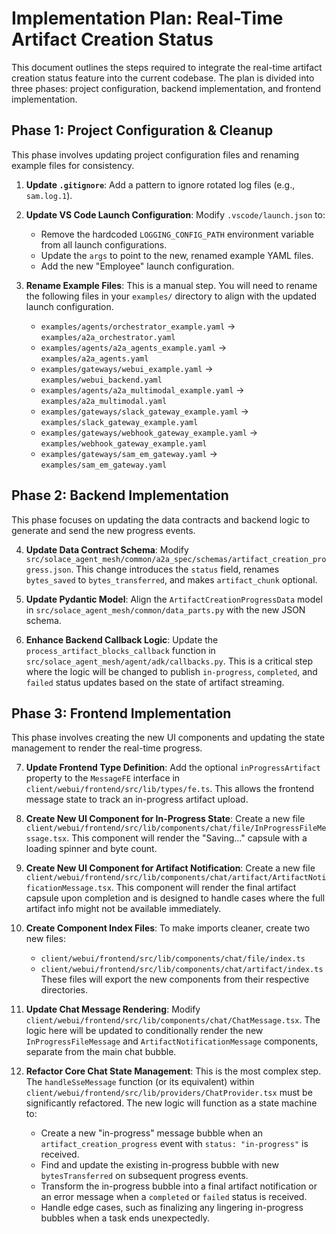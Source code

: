 # Implementation Plan: Real-Time Artifact Creation Status

This document outlines the steps required to integrate the real-time artifact creation status feature into the current codebase. The plan is divided into three phases: project configuration, backend implementation, and frontend implementation.

## Phase 1: Project Configuration & Cleanup

This phase involves updating project configuration files and renaming example files for consistency.

1.  **Update `.gitignore`**: Add a pattern to ignore rotated log files (e.g., `sam.log.1`).

2.  **Update VS Code Launch Configuration**: Modify `.vscode/launch.json` to:
    *   Remove the hardcoded `LOGGING_CONFIG_PATH` environment variable from all launch configurations.
    *   Update the `args` to point to the new, renamed example YAML files.
    *   Add the new "Employee" launch configuration.

3.  **Rename Example Files**: This is a manual step. You will need to rename the following files in your `examples/` directory to align with the updated launch configuration.
    *   `examples/agents/orchestrator_example.yaml` -> `examples/a2a_orchestrator.yaml`
    *   `examples/agents/a2a_agents_example.yaml` -> `examples/a2a_agents.yaml`
    *   `examples/gateways/webui_example.yaml` -> `examples/webui_backend.yaml`
    *   `examples/agents/a2a_multimodal_example.yaml` -> `examples/a2a_multimodal.yaml`
    *   `examples/gateways/slack_gateway_example.yaml` -> `examples/slack_gateway_example.yaml`
    *   `examples/gateways/webhook_gateway_example.yaml` -> `examples/webhook_gateway_example.yaml`
    *   `examples/gateways/sam_em_gateway.yaml` -> `examples/sam_em_gateway.yaml`

## Phase 2: Backend Implementation

This phase focuses on updating the data contracts and backend logic to generate and send the new progress events.

4.  **Update Data Contract Schema**: Modify `src/solace_agent_mesh/common/a2a_spec/schemas/artifact_creation_progress.json`. This change introduces the `status` field, renames `bytes_saved` to `bytes_transferred`, and makes `artifact_chunk` optional.

5.  **Update Pydantic Model**: Align the `ArtifactCreationProgressData` model in `src/solace_agent_mesh/common/data_parts.py` with the new JSON schema.

6.  **Enhance Backend Callback Logic**: Update the `process_artifact_blocks_callback` function in `src/solace_agent_mesh/agent/adk/callbacks.py`. This is a critical step where the logic will be changed to publish `in-progress`, `completed`, and `failed` status updates based on the state of artifact streaming.

## Phase 3: Frontend Implementation

This phase involves creating the new UI components and updating the state management to render the real-time progress.

7.  **Update Frontend Type Definition**: Add the optional `inProgressArtifact` property to the `MessageFE` interface in `client/webui/frontend/src/lib/types/fe.ts`. This allows the frontend message state to track an in-progress artifact upload.

8.  **Create New UI Component for In-Progress State**: Create a new file `client/webui/frontend/src/lib/components/chat/file/InProgressFileMessage.tsx`. This component will render the "Saving..." capsule with a loading spinner and byte count.

9.  **Create New UI Component for Artifact Notification**: Create a new file `client/webui/frontend/src/lib/components/chat/artifact/ArtifactNotificationMessage.tsx`. This component will render the final artifact capsule upon completion and is designed to handle cases where the full artifact info might not be available immediately.

10. **Create Component Index Files**: To make imports cleaner, create two new files:
    *   `client/webui/frontend/src/lib/components/chat/file/index.ts`
    *   `client/webui/frontend/src/lib/components/chat/artifact/index.ts`
    These files will export the new components from their respective directories.

11. **Update Chat Message Rendering**: Modify `client/webui/frontend/src/lib/components/chat/ChatMessage.tsx`. The logic here will be updated to conditionally render the new `InProgressFileMessage` and `ArtifactNotificationMessage` components, separate from the main chat bubble.

12. **Refactor Core Chat State Management**: This is the most complex step. The `handleSseMessage` function (or its equivalent) within `client/webui/frontend/src/lib/providers/ChatProvider.tsx` must be significantly refactored. The new logic will function as a state machine to:
    *   Create a new "in-progress" message bubble when an `artifact_creation_progress` event with `status: "in-progress"` is received.
    *   Find and update the existing in-progress bubble with new `bytesTransferred` on subsequent progress events.
    *   Transform the in-progress bubble into a final artifact notification or an error message when a `completed` or `failed` status is received.
    *   Handle edge cases, such as finalizing any lingering in-progress bubbles when a task ends unexpectedly.

